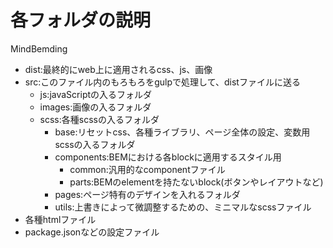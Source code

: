 # 各フォルダの説明
MindBemding
- dist:最終的にweb上に適用されるcss、js、画像
- src:このファイル内のもろもろをgulpで処理して、distファイルに送る
	- js:javaScriptの入るフォルダ
	- images:画像の入るフォルダ
	- scss:各種scssの入るフォルダ
		- base:リセットcss、各種ライブラリ、ページ全体の設定、変数用scssの入るフォルダ
		- components:BEMにおける各blockに適用するスタイル用
			- common:汎用的なcomponentファイル
			- parts:BEMのelementを持たないblock(ボタンやレイアウトなど)
		- pages:ページ特有のデザインを入れるフォルダ
		- utils:上書きによって微調整するための、ミニマルなscssファイル
- 各種htmlファイル
- package.jsonなどの設定ファイル
